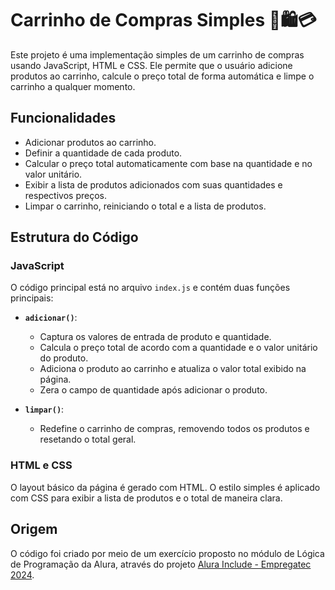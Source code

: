 # Carrinho de Compras Simples 🛒🛍️💳

Este projeto é uma implementação simples de um carrinho de compras usando JavaScript, HTML e CSS. Ele permite que o usuário adicione produtos ao carrinho, calcule o preço total de forma automática e limpe o carrinho a qualquer momento.

## Funcionalidades

- Adicionar produtos ao carrinho.
- Definir a quantidade de cada produto.
- Calcular o preço total automaticamente com base na quantidade e no valor unitário.
- Exibir a lista de produtos adicionados com suas quantidades e respectivos preços.
- Limpar o carrinho, reiniciando o total e a lista de produtos.

## Estrutura do Código

### JavaScript

O código principal está no arquivo `index.js` e contém duas funções principais:

- **`adicionar()`**: 
  - Captura os valores de entrada de produto e quantidade.
  - Calcula o preço total de acordo com a quantidade e o valor unitário do produto.
  - Adiciona o produto ao carrinho e atualiza o valor total exibido na página.
  - Zera o campo de quantidade após adicionar o produto.

- **`limpar()`**: 
  - Redefine o carrinho de compras, removendo todos os produtos e resetando o total geral.

### HTML e CSS

O layout básico da página é gerado com HTML. O estilo simples é aplicado com CSS para exibir a lista de produtos e o total de maneira clara.

## Origem

O código foi criado por meio de um exercício proposto no módulo de Lógica de Programação da Alura, através do projeto [Alura Include - Empregatec 2024](https://www.agorams.com.br/startup-sesi-abre-inscricoes-para-segunda-turma-de-formacao-de-desenvolvedores-de-software/).


